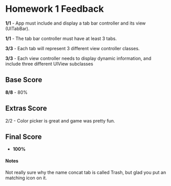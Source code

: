 # Homework 1 Feedback

**1/1** - App must include and display a tab bar controller and its view (UITabBar).

**1/1** - The tab bar controller must have at least 3 tabs.

**3/3** - Each tab will represent 3 different view controller classes.

**3/3** - Each view controller needs to display dynamic information, and include three different UIView subclasses

## Base Score

**8/8** - 80%



## Extras Score

2/2 - Color picker is great and game was pretty fun.

## Final Score

+ **100%**



#### Notes

Not really sure why the name concat tab is called Trash, but glad you put an matching icon on it.